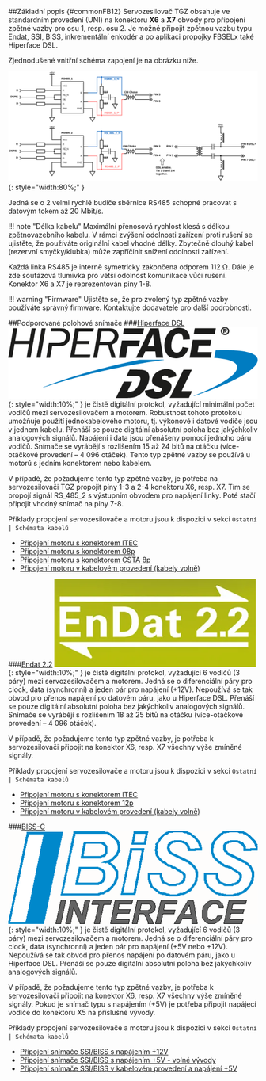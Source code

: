 ##Základní popis {#commonFB12}
Servozesilovač TGZ obsahuje ve standardním provedení (UNI) na konektoru **X6** a **X7** obvody pro připojení zpětné vazby pro osu 1, resp. osu 2.
Je možné připojit zpětnou vazbu typu Endat, SSI, BISS, inkrementální enkodér a po aplikaci propojky FBSELx také Hiperface DSL.   

Zjednodušené vnitřní schéma zapojení je na obrázku níže.

![Simplified TGZ FB12 schematic](../img/FB12internals.svg){: style="width:80%;" }

Jedná se o 2 velmi rychlé budiče sběrnice RS485 schopné pracovat s datovým tokem až 20 Mbit/s.

!!! note "Délka kabelu"
	Maximální přenosová rychlost klesá s délkou zpětnovazebního kabelu.
	V rámci zvýšení odolnosti zařízení proti rušení se ujistěte, že používáte originální kabel vhodné délky.
	Zbytečně dlouhý kabel (rezervní smyčky/klubka) může zapříčinit snížení odolnosti zařízení.

Každá linka RS485 je interně symetricky zakončena odporem 112 Ω.
Dále je zde soufázová tlumivka pro větší odolnost komunikace vůči rušení.
Konektor X6 a X7 je reprezentován piny 1-8.   

!!! warning "Firmware"
	Ujistěte se, že pro zvolený typ zpětné vazby používáte správný firmware.
	Kontaktujte dodavatele pro další podrobnosti.
	
##Podporované polohové snímače
###[Hiperface DSL](https://www.hiperfacedsl.com/index_en.html)
![DSL logo](../img/HiperfaceDSLLogo.png){: style="width:10%;" } je čistě digitální protokol, vyžadující minimální počet vodičů mezi servozesilovačem a motorem.
Robustnost tohoto protokolu umožňuje použití jednokabelového motoru, tj. výkonové i datové vodiče jsou v jednom kabelu.
Přenáší se pouze digitální absolutní poloha bez jakýchkoliv analogových signálů. Napájení i data jsou přenášeny pomocí jednoho páru vodičů.
Snímače se vyrábějí s rozlišením 15 až 24 bitů na otáčku (více-otáčkové provedení – 4 096 otáček).
Tento typ zpětné vazby se používá u motorů s jedním konektorem nebo kabelem.   

V případě, že požadujeme tento typ zpětné vazby, je potřeba na servozesilovači TGZ propojit piny 1-3 a 2-4 konektoru X6, resp. X7.
Tím se propojí signál RS_485_2 s výstupním obvodem pro napájení linky.
Poté stačí připojit vhodný snímač na piny 7-8.   

Příklady propojení servozesilovače a motoru jsou k dispozici v sekci `Ostatní | Schémata kabelů`   

- [Připojení motoru s konektorem ITEC](../../CZ/ETC/TGcable/md/description.md#Z1)
- [Připojení motoru s konektorem 08p](../../CZ/ETC/TGcable/md/description.md#Z2)
- [Připojení motoru s konektorem CSTA 8p](../../CZ/ETC/TGcable/md/description.md#Z3)
- [Připojení motoru v kabelovém provedení (kabely volně)](../../CZ/ETC/TGcable/md/description.md#Z4)

###[Endat 2.2](https://endat.heidenhain.com/endat2)
![Endat logo](../img/Endat2_2Logo.png){: style="width:10%;" } je čistě digitální protokol, vyžadující 6 vodičů (3 páry) mezi servozesilovačem a motorem.
Jedná se o diferenciální páry pro clock, data (synchronní) a jeden pár pro napájení (+12V).
Nepoužívá se tak obvod pro přenos napájení po datovém páru, jako u Hiperface DSL.
Přenáší se pouze digitální absolutní poloha bez jakýchkoliv analogových signálů.
Snímače se vyrábějí s rozlišením 18 až 25 bitů na otáčku (více-otáčkové provedení – 4 096 otáček).   

V případě, že požadujeme tento typ zpětné vazby, je potřeba k servozesilovači připojit na konektor X6, resp. X7 všechny výše zmíněné  signály.

Příklady propojení servozesilovače a motoru jsou k dispozici v sekci `Ostatní | Schémata kabelů`

- [Připojení motoru s konektorem ITEC](../../CZ/ETC/TGcable/md/description.md#Z10)
- [Připojení motoru s konektorem 12p](../../CZ/ETC/TGcable/md/description.md#Z9)
- [Připojení motoru v kabelovém provedení (kabely volně)](../../CZ/ETC/TGcable/md/description.md#Z11)

###[BISS-C](https://biss-interface.com/)
![BISS logo](../img/BISSlogo.png){: style="width:10%;" } je čistě digitální protokol, vyžadující 6 vodičů (3 páry) mezi servozesilovačem a motorem.
Jedná se o diferenciální páry pro clock, data (synchronní) a jeden pár pro napájení (+5V nebo +12V).
Nepoužívá se tak obvod pro přenos napájení po datovém páru, jako u Hiperface DSL.
Přenáší se pouze digitální absolutní poloha bez jakýchkoliv analogových signálů.   

V případě, že požadujeme tento typ zpětné vazby, je potřeba k servozesilovači připojit na konektor X6, resp. X7 všechny výše zmíněné signály.
Pokud je snímač typu s napájením (+5V) je potřeba připojit napájecí vodiče do konektoru X5 na příslušné vývody.

Příklady propojení servozesilovače a motoru jsou k dispozici v sekci `Ostatní | Schémata kabelů`

- [Připojení snímače SSI/BISS s napájením +12V](../../CZ/ETC/TGcable/md/description.md#Z15)
- [Připojení snímače SSI/BISS s napájením +5V - volné vývody](../../CZ/ETC/TGcable/md/description.md#Z16)
- [Připojení snímače SSI/BISS v kabelovém provedení a napájení +5V](../../CZ/ETC/TGcable/md/description.md#Z14)
